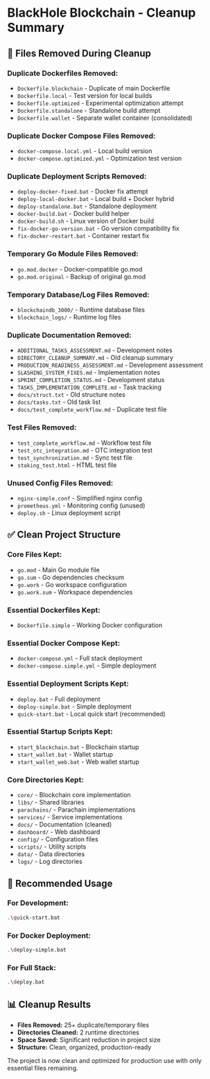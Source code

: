 # BlackHole Blockchain - Cleanup Summary

## 🧹 Files Removed During Cleanup

### **Duplicate Dockerfiles Removed:**
- `Dockerfile.blockchain` - Duplicate of main Dockerfile
- `Dockerfile.local` - Test version for local builds
- `Dockerfile.optimized` - Experimental optimization attempt
- `Dockerfile.standalone` - Standalone build attempt
- `Dockerfile.wallet` - Separate wallet container (consolidated)

### **Duplicate Docker Compose Files Removed:**
- `docker-compose.local.yml` - Local build version
- `docker-compose.optimized.yml` - Optimization test version

### **Duplicate Deployment Scripts Removed:**
- `deploy-docker-fixed.bat` - Docker fix attempt
- `deploy-local-docker.bat` - Local build + Docker hybrid
- `deploy-standalone.bat` - Standalone deployment
- `docker-build.bat` - Docker build helper
- `docker-build.sh` - Linux version of Docker build
- `fix-docker-go-version.bat` - Go version compatibility fix
- `fix-docker-restart.bat` - Container restart fix

### **Temporary Go Module Files Removed:**
- `go.mod.docker` - Docker-compatible go.mod
- `go.mod.original` - Backup of original go.mod

### **Temporary Database/Log Files Removed:**
- `blockchaindb_3000/` - Runtime database files
- `blockchain_logs/` - Runtime log files

### **Duplicate Documentation Removed:**
- `ADDITIONAL_TASKS_ASSESSMENT.md` - Development notes
- `DIRECTORY_CLEANUP_SUMMARY.md` - Old cleanup summary
- `PRODUCTION_READINESS_ASSESSMENT.md` - Development assessment
- `SLASHING_SYSTEM_FIXES.md` - Implementation notes
- `SPRINT_COMPLETION_STATUS.md` - Development status
- `TASKS_IMPLEMENTATION_COMPLETE.md` - Task tracking
- `docs/struct.txt` - Old structure notes
- `docs/tasks.txt` - Old task list
- `docs/test_complete_workflow.md` - Duplicate test file

### **Test Files Removed:**
- `test_complete_workflow.md` - Workflow test file
- `test_otc_integration.md` - OTC integration test
- `test_synchronization.md` - Sync test file
- `staking_test.html` - HTML test file

### **Unused Config Files Removed:**
- `nginx-simple.conf` - Simplified nginx config
- `prometheus.yml` - Monitoring config (unused)
- `deploy.sh` - Linux deployment script

## ✅ Clean Project Structure

### **Core Files Kept:**
- `go.mod` - Main Go module file
- `go.sum` - Go dependencies checksum
- `go.work` - Go workspace configuration
- `go.work.sum` - Workspace dependencies

### **Essential Dockerfiles Kept:**
- `Dockerfile.simple` - Working Docker configuration

### **Essential Docker Compose Kept:**
- `docker-compose.yml` - Full stack deployment
- `docker-compose.simple.yml` - Simple deployment

### **Essential Deployment Scripts Kept:**
- `deploy.bat` - Full deployment
- `deploy-simple.bat` - Simple deployment
- `quick-start.bat` - Local quick start (recommended)

### **Essential Startup Scripts Kept:**
- `start_blockchain.bat` - Blockchain startup
- `start_wallet.bat` - Wallet startup
- `start_wallet_web.bat` - Web wallet startup

### **Core Directories Kept:**
- `core/` - Blockchain core implementation
- `libs/` - Shared libraries
- `parachains/` - Parachain implementations
- `services/` - Service implementations
- `docs/` - Documentation (cleaned)
- `dashboard/` - Web dashboard
- `config/` - Configuration files
- `scripts/` - Utility scripts
- `data/` - Data directories
- `logs/` - Log directories

## 🎯 Recommended Usage

### **For Development:**
```bash
.\quick-start.bat
```

### **For Docker Deployment:**
```bash
.\deploy-simple.bat
```

### **For Full Stack:**
```bash
.\deploy.bat
```

## 📊 Cleanup Results

- **Files Removed:** 25+ duplicate/temporary files
- **Directories Cleaned:** 2 runtime directories
- **Space Saved:** Significant reduction in project size
- **Structure:** Clean, organized, production-ready

The project is now clean and optimized for production use with only essential files remaining.
